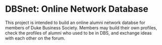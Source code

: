 DBSnet: Online Network Database
======

This project is intended to build an online alumni network databse for members of Duke Business Society. Members may build their own profiles, check the profiles of alumni who used to be in DBS, and exchange ideas with each other on the forum. 
